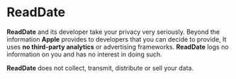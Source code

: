 # ReadDate

**ReadDate** and its developer take your privacy very seriously. Beyond the information **Apple** provides to developers that you can decide to provide, It uses **no third-party analytics** or advertising frameworks. **ReadDate** logs no information on you and has no interest in doing such.

**ReadDate** does not collect, transmit, distribute or sell your data.
